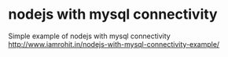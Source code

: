 # nodejs with mysql connectivity
Simple example of nodejs with mysql connectivity
http://www.iamrohit.in/nodejs-with-mysql-connectivity-example/
